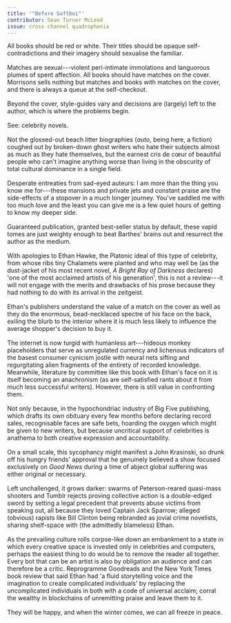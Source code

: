 ```yaml
---
title: '"Before Softboi"'
contributor: Sean Turner McLeod
issue: cross channel quadrophenia
---
```


<div class="prose-block">
<p style="margin-bottom:1rem;">
All books should be red or white. Their titles should be opaque
self-contradictions and their imagery should sexualise the familiar.
</p>
<p style="margin-bottom:1rem;">
Matches are sexual---violent peri-intimate immolations and languorous
plumes of spent affection. All books should have matches on the cover.
Morrisons sells nothing but matches and books with matches on the cover,
and there is always a queue at the self-checkout.
</p>
<p style="margin-bottom:1rem;">
Beyond the cover, style-guides vary and decisions are (largely) left to
the author, which is where the problems begin.
</p>
<p style="margin-bottom:1rem;">
See: celebrity novels.
</p>
<p style="margin-bottom:1rem;">
Not the glossed-out beach litter biographies (<em>auto</em>, being here, a
fiction) coughed out by broken-down ghost writers who hate their
subjects almost as much as they hate themselves, but the earnest cris de
cœur of beautiful people who can't imagine anything worse than living in
the obscurity of total cultural dominance in a single field.
</p>
<p style="margin-bottom:1rem;">
Desperate entreaties from sad-eyed auteurs: I am more than the thing you
know me for---these mansions and private jets and constant praise are
the side-effects of a stopover in a much longer journey. You've saddled
me with too much love and the least you can give me is a few quiet hours
of getting to know my deeper side.
</p>
<p style="margin-bottom:1rem;">
Guaranteed publication, granted best-seller status by default, these
vapid tomes are just weighty enough to beat Barthes' brains out and
resurrect the author as the medium.
</p>
<p style="margin-bottom:1rem;">
With apologies to Ethan Hawke, the Platonic ideal of this type of
celebrity, from whose ribs tiny Chalamets were planted and who may well
be (as the dust-jacket of his most recent novel, <em>A Bright Ray of
Darkness</em> declares) 'one of the most acclaimed artists of his
generation', this is not a review---it will not engage with the merits
and drawbacks of his prose because they had nothing to do with its
arrival in the zeitgeist.
</p>
<p style="margin-bottom:1rem;">
Ethan's publishers understand the value of a match on the cover as well
as they do the enormous, bead-necklaced spectre of his face on the back,
exiling the blurb to the interior where it is much less likely to
influence the average shopper's decision to buy it.
</p>
<p style="margin-bottom:1rem;">
The internet is now turgid with humanless art---hideous monkey
placeholders that serve as unregulated currency and lichenous indicators
of the basest consumer cynicism jostle with neural nets sifting and
regurgitating alien fragments of the entirety of recorded knowledge.
Meanwhile, literature by committee like this book with Ethan's face on
it is itself becoming an anachronism (as are self-satisfied rants about
it from much less successful writers). However, there is still value in
confronting them.
</p>
<p style="margin-bottom:1rem;">
Not only because, in the hypochondriac industry of Big Five publishing,
which drafts its own obituary every few months before declaring record
sales, recognisable faces are safe bets, hoarding the oxygen which might
be given to new writers, but because uncritical support of celebrities
is anathema to both creative expression and accountability.
</p>
<p style="margin-bottom:1rem;">
On a small scale, this sycophancy might manifest a John Krasinski, so
drunk off his hungry friends' approval that he genuinely believed a show
focused exclusively on <em>Good News</em> during a time of abject global
suffering was either original or necessary.
</p>
<p style="margin-bottom:1rem;">
Left unchallenged, it grows darker: swarms of Peterson-reared quasi-mass
shooters and Tumblr rejects proving collective action is a double-edged
sword by setting a legal precedent that prevents abuse victims from
speaking out, all because they loved Captain Jack Sparrow; alleged
(obvious) rapists like Bill Clinton being rebranded as jovial crime
novelists, sharing shelf-space with (the admittedly blameless) Ethan.
</p>
<p style="margin-bottom:1rem;">
As the prevailing culture rolls corpse-like down an embankment to a
state in which every creative space is invested only in celebrities and
computers, perhaps the easiest thing to do would be to remove the reader
all together. Every bot that can be an artist is also by obligation an
audience and can therefore be a critic. Reprogramme Goodreads and the
New York Times book review that said Ethan had 'a fluid storytelling
voice and the imagination to create complicated individuals' by
replacing the uncomplicated individuals in both with a code of universal
acclaim; corral the wealthy in blockchains of unremitting praise and
leave them to it.
</p>
<p style="margin-bottom:1rem;">
They will be happy, and when the winter comes, we can all freeze in
peace.
</p>
</div>
